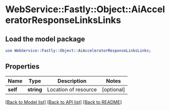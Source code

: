# WebService::Fastly::Object::AiAcceleratorResponseLinksLinks

## Load the model package
```perl
use WebService::Fastly::Object::AiAcceleratorResponseLinksLinks;
```

## Properties
Name | Type | Description | Notes
------------ | ------------- | ------------- | -------------
**self** | **string** | Location of resource | [optional] 

[[Back to Model list]](../README.md#documentation-for-models) [[Back to API list]](../README.md#documentation-for-api-endpoints) [[Back to README]](../README.md)


